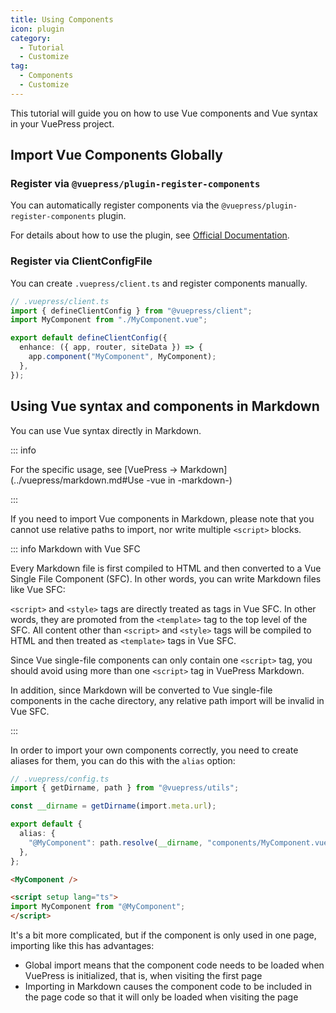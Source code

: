 ```yaml
---
title: Using Components
icon: plugin
category:
  - Tutorial
  - Customize
tag:
  - Components
  - Customize
---
```


This tutorial will guide you on how to use Vue components and Vue syntax in your VuePress project.

<!-- more -->

## Import Vue Components Globally

### Register via `@vuepress/plugin-register-components`

You can automatically register components via the `@vuepress/plugin-register-components` plugin.

For details about how to use the plugin, see [Official Documentation](https://v2.vuepress.vuejs.org/reference/plugin/register-components.html).

### Register via ClientConfigFile

You can create `.vuepress/client.ts` and register components manually.

```ts
// .vuepress/client.ts
import { defineClientConfig } from "@vuepress/client";
import MyComponent from "./MyComponent.vue";

export default defineClientConfig({
  enhance: ({ app, router, siteData }) => {
    app.component("MyComponent", MyComponent);
  },
});
```

## Using Vue syntax and components in Markdown

You can use Vue syntax directly in Markdown.

::: info

For the specific usage, see [VuePress → Markdown](../vuepress/markdown.md#Use -vue in -markdown-)

:::

If you need to import Vue components in Markdown, please note that you cannot use relative paths to import, nor write multiple `<script>` blocks.

::: info Markdown with Vue SFC

Every Markdown file is first compiled to HTML and then converted to a Vue Single File Component (SFC). In other words, you can write Markdown files like Vue SFC:

`<script>` and `<style>` tags are directly treated as tags in Vue SFC. In other words, they are promoted from the `<template>` tag to the top level of the SFC.
All content other than `<script>` and `<style>` tags will be compiled to HTML and then treated as `<template>` tags in Vue SFC.

Since Vue single-file components can only contain one `<script>` tag, you should avoid using more than one `<script>` tag in VuePress Markdown.

In addition, since Markdown will be converted to Vue single-file components in the cache directory, any relative path import will be invalid in Vue SFC.

:::

In order to import your own components correctly, you need to create aliases for them, you can do this with the `alias` option:

```ts
// .vuepress/config.ts
import { getDirname, path } from "@vuepress/utils";

const __dirname = getDirname(import.meta.url);

export default {
  alias: {
    "@MyComponent": path.resolve(__dirname, "components/MyComponent.vue"),
  },
};
```

```md
<MyComponent />

<script setup lang="ts">
import MyComponent from "@MyComponent";
</script>
```

It's a bit more complicated, but if the component is only used in one page, importing like this has advantages:

- Global import means that the component code needs to be loaded when VuePress is initialized, that is, when visiting the first page
- Importing in Markdown causes the component code to be included in the page code so that it will only be loaded when visiting the page

